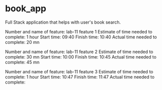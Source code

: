 # book_app
Full Stack application that helps with user's book search.

Number and name of feature: lab-11 feature 1
Estimate of time needed to complete: 1 hour
Start time: 09:40
Finish time: 10:40
Actual time needed to complete: 20 mn

Number and name of feature: lab-11 feature 2
Estimate of time needed to complete: 30 mn
Start time: 10:00
Finish time: 10:45
Actual time needed to complete: 45 mn

Number and name of feature: lab-11 feature 3
Estimate of time needed to complete: 1 hour
Start time: 10:47
Finish time: 11:47
Actual time needed to complete: 



